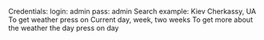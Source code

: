 Credentials:
	login: admin
	pass: admin
Search example: Kiev
		Cherkassy, UA
To get weather press on Current day, week, two weeks
To get more about the weather the day press on day